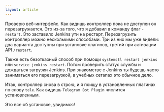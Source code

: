 ```yaml
---
layout: article
---
```

Проверю веб-интерфейс. Как видишь контроллер пока не доступен он перезагружается. Это из-за того, что я добавил в команду флаг `-restart`. Это заставило Jenkins ути на рестарт. Перезагрузить контроллер можно несколькими способами. Три из них мы уже видели: два варианта доступны при установке плагинов, третий при активации API `/restart`.

Также есть безотказный способ при помощи `systemctl restart jenkins` или `service jenkins restart`. Потом проверить статус службы и дождаться загрузки Jenkins. При знакомстве с Jenkins ты будешь часто заниматься его перезагрузкой, в учебных сетапах это обычное дело.

Итак, контроллер снова в строю, и я поищу в установленных плагинах по слову `tele`. Как видишь `Telegram Bot Plugin` числится установленным.

Это все об установке, увидимся!

